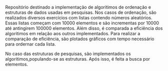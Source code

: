 Repositório destinado a implementação de algoritimos de ordenação e estruturas de dados usadas em pesquisas. Nos casos de ordenação, são realizados diversos exercícios com listas contendo números aleatórios. Essas listas começam com 10000 elementos e são incrementas por 10000 até antingirem 100000 elementos. Além disso, é comparada a eficiência dos algoritimos em relação aos outros implementados. Para realizar a comparação de eficiência, são plotados gráficos com tempo necessário para ordernar cada lista.



No caso das estruturas de pesquisas, são implementados os algoritimos,populando-se as estruturas. Após isso, é feita a busca por elementos.

